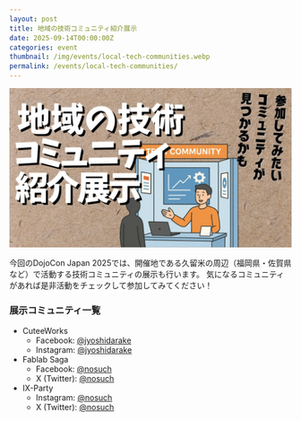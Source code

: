 ```yaml
---
layout: post
title: 地域の技術コミュニティ紹介展示
date: 2025-09-14T00:00:00Z
categories: event
thumbnail: /img/events/local-tech-communities.webp
permalink: /events/local-tech-communities/
---
```


<img class='w-full pb-8' src='/img/events/local-tech-communities.webp' alt='地域の技術コミュニティ紹介展示'>

今回のDojoCon Japan 2025では、開催地である久留米の周辺（福岡県・佐賀県など）で活動する技術コミュニティの展示も行います。
気になるコミュニティがあれば是非活動をチェックして参加してみてください！

### 展示コミュニティ一覧

- CuteeWorks
  - Facebook: <a href='https://www.facebook.com/jyoshidarake/' target='_blank'>@jyoshidarake</a>
  - Instagram: <a href='https://www.instagram.com/jyoshidarake/' target='_blank'>@jyoshidarake</a>
- Fablab Saga
  - Facebook: <a href='/nosuch/' target='_blank'>@nosuch</a>
  - X (Twitter): <a href='/nosuch/' target='_blank'>@nosuch</a>
- IX-Party
  - Instagram: <a href='/nosuch/' target='_blank'>@nosuch</a>
  - X (Twitter): <a href='/nosuch/' target='_blank'>@nosuch</a>
